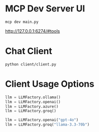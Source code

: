 # MCP Dev Server UI

`mcp dev main.py`

http://127.0.0.1:6274/#tools


# Chat Client
`python client/client.py`

# Client Usage Options

```python
llm = LLMFactory.ollama()
llm = LLMFactory.openai()
llm = LLMFactory.azure() 
llm = LLMFactory.groq()  

llm = LLMFactory.openai("gpt-4o")
llm = LLMFactory.groq("llama-3.3-70b")
```